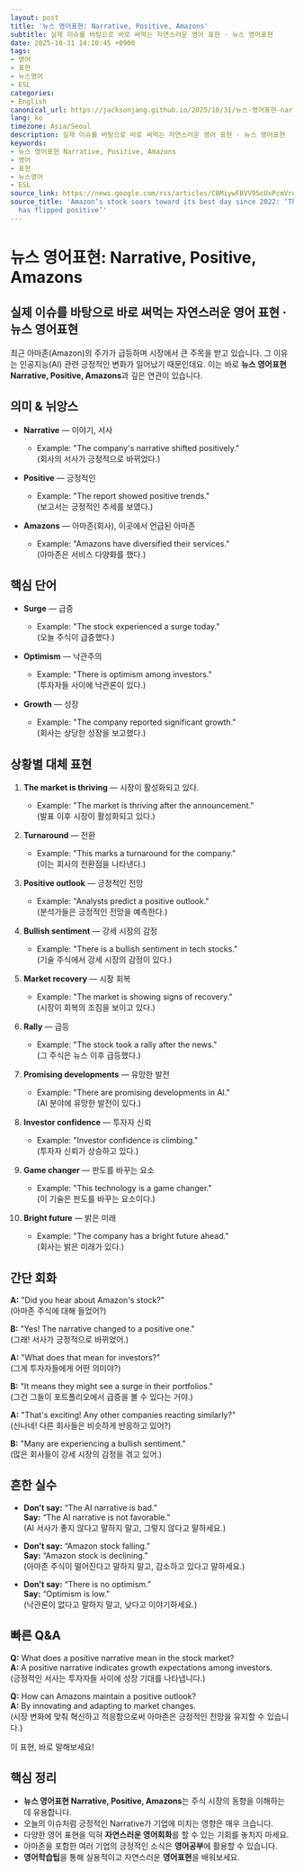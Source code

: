 ```yaml
---
layout: post
title: '뉴스 영어표현: Narrative, Positive, Amazons'
subtitle: 실제 이슈를 바탕으로 바로 써먹는 자연스러운 영어 표현 · 뉴스 영어표현
date: 2025-10-31 14:10:45 +0900
tags:
- 영어
- 표현
- 뉴스영어
- ESL
categories:
- English
canonical_url: https://jacksonjang.github.io/2025/10/31/뉴스-영어표현-narrative-positive-amazons/
lang: ko
timezone: Asia/Seoul
description: 실제 이슈를 바탕으로 바로 써먹는 자연스러운 영어 표현 · 뉴스 영어표현
keywords:
- 뉴스 영어표현 Narrative, Positive, Amazons
- 영어
- 표현
- 뉴스영어
- ESL
source_link: https://news.google.com/rss/articles/CBMiywFBVV95cUxPcmVrdEFydzFtY3hpajV5S215Q05YXzZ6X3JTbElGX1NxMWFYMzRZZWQ2UDNyeWhraFA4V0dUQXpvVkVnV24xeWFiZFkzRWh1SnR6ZXZmck5MZGM4cVNjS2dhXzZzc053bkdDVzBRMDU0V09ENW9ZWlVicWlMdzdkVnYxdUowOW4yLThPSlIwSHJUbUpSOWpUaXVlTUMtTXJfMWdPZkdZbUxYaHIwYXVyY2FVdkM5azZ2V3BhS3FXTE56UUtiT3JydWxyRQ?oc=5
source_title: 'Amazon’s stock soars toward its best day since 2022: ‘The AI narrative
  has flipped positive’'
---
```


# 뉴스 영어표현: Narrative, Positive, Amazons
## 실제 이슈를 바탕으로 바로 써먹는 자연스러운 영어 표현 · 뉴스 영어표현

최근 아마존(Amazon)의 주가가 급등하며 시장에서 큰 주목을 받고 있습니다. 그 이유는 인공지능(AI) 관련 긍정적인 변화가 일어났기 때문인데요. 이는 바로 **뉴스 영어표현 Narrative, Positive, Amazons**과 깊은 연관이 있습니다.

## 의미 & 뉘앙스

- **Narrative** — 이야기, 서사
  - Example: "The company's narrative shifted positively."  
    (회사의 서사가 긍정적으로 바뀌었다.)
  
- **Positive** — 긍정적인
  - Example: "The report showed positive trends."  
    (보고서는 긍정적인 추세를 보였다.)

- **Amazons** — 아마존(회사), 이곳에서 언급된 아마존
  - Example: "Amazons have diversified their services."  
    (아마존은 서비스 다양화를 했다.)

## 핵심 단어

- **Surge** — 급증
  - Example: "The stock experienced a surge today."  
    (오늘 주식이 급증했다.)

- **Optimism** — 낙관주의
  - Example: "There is optimism among investors."  
    (투자자들 사이에 낙관론이 있다.)
  
- **Growth** — 성장
  - Example: "The company reported significant growth."  
    (회사는 상당한 성장을 보고했다.)

## 상황별 대체 표현

1. **The market is thriving** — 시장이 활성화되고 있다.
   - Example: "The market is thriving after the announcement."  
     (발표 이후 시장이 활성화되고 있다.)

2. **Turnaround** — 전환
   - Example: "This marks a turnaround for the company."  
     (이는 회사의 전환점을 나타낸다.)

3. **Positive outlook** — 긍정적인 전망
   - Example: "Analysts predict a positive outlook."  
     (분석가들은 긍정적인 전망을 예측한다.)
  
4. **Bullish sentiment** — 강세 시장의 감정
   - Example: "There is a bullish sentiment in tech stocks."  
     (기술 주식에서 강세 시장의 감정이 있다.)

5. **Market recovery** — 시장 회복
   - Example: "The market is showing signs of recovery."  
     (시장이 회복의 조짐을 보이고 있다.)

6. **Rally** — 급등
   - Example: "The stock took a rally after the news."  
     (그 주식은 뉴스 이후 급등했다.)

7. **Promising developments** — 유망한 발전
   - Example: "There are promising developments in AI."  
     (AI 분야에 유망한 발전이 있다.)

8. **Investor confidence** — 투자자 신뢰
   - Example: "Investor confidence is climbing."  
     (투자자 신뢰가 상승하고 있다.)

9. **Game changer** — 판도를 바꾸는 요소
   - Example: "This technology is a game changer."  
     (이 기술은 판도를 바꾸는 요소이다.)

10. **Bright future** — 밝은 미래
    - Example: "The company has a bright future ahead."  
      (회사는 밝은 미래가 있다.)

## 간단 회화

**A:** "Did you hear about Amazon's stock?"  
(아마존 주식에 대해 들었어?)  

**B:** "Yes! The narrative changed to a positive one."  
(그래! 서사가 긍정적으로 바뀌었어.)  

**A:** "What does that mean for investors?"  
(그게 투자자들에게 어떤 의미야?)  

**B:** "It means they might see a surge in their portfolios."  
(그건 그들이 포트폴리오에서 급증을 볼 수 있다는 거야.)  

**A:** "That's exciting! Any other companies reacting similarly?"  
(신나네! 다른 회사들은 비슷하게 반응하고 있어?)  

**B:** "Many are experiencing a bullish sentiment."  
(많은 회사들이 강세 시장의 감정을 겪고 있어.)  

## 흔한 실수

- **Don’t say:** “The AI narrative is bad.”  
  **Say:** “The AI narrative is not favorable.”  
  (AI 서사가 좋지 않다고 말하지 말고, 그렇지 않다고 말하세요.)

- **Don’t say:** “Amazon stock falling.”  
  **Say:** “Amazon stock is declining.”  
  (아마존 주식이 떨어진다고 말하지 말고, 감소하고 있다고 말하세요.)

- **Don’t say:** “There is no optimism.”  
  **Say:** “Optimism is low.”  
  (낙관론이 없다고 말하지 말고, 낮다고 이야기하세요.)

## 빠른 Q&A

**Q:** What does a positive narrative mean in the stock market?  
**A:** A positive narrative indicates growth expectations among investors.  
(긍정적인 서사는 투자자들 사이에 성장 기대를 나타냅니다.)  

**Q:** How can Amazons maintain a positive outlook?  
**A:** By innovating and adapting to market changes.  
(시장 변화에 맞춰 혁신하고 적응함으로써 아마존은 긍정적인 전망을 유지할 수 있습니다.)  

이 표현, 바로 말해보세요!

## 핵심 정리

- **뉴스 영어표현 Narrative, Positive, Amazons**는 주식 시장의 동향을 이해하는 데 유용합니다.
- 오늘의 이슈처럼 긍정적인 Narrative가 기업에 미치는 영향은 매우 크습니다.
- 다양한 영어 표현을 익혀 **자연스러운 영어회화**를 할 수 있는 기회를 놓치지 마세요.
- 아마존을 포함한 여러 기업의 긍정적인 소식은 **영어공부**에 활용할 수 있습니다.
- **영어학습팁**을 통해 실용적이고 자연스러운 **영어표현**을 배워보세요.